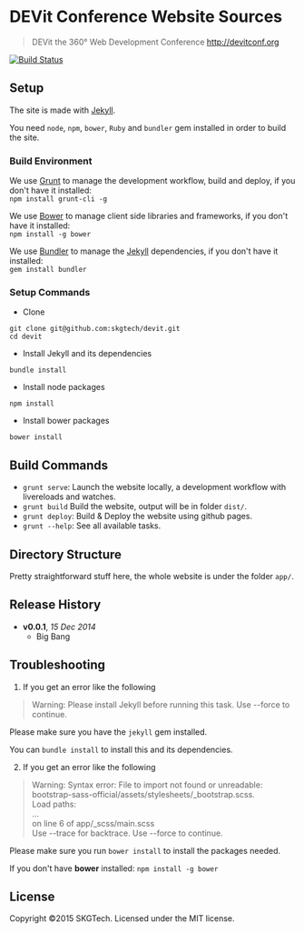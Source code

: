 # DEVit Conference Website Sources

> DEVit the 360° Web Development Conference
> http://devitconf.org

[![Build Status](https://secure.travis-ci.org/skgtech/devit.png?branch=master)](http://travis-ci.org/skgtech/devit)

## Setup

The site is made with [Jekyll](http://jekyllrb.com/).

You need `node`, `npm`, `bower`, `Ruby` and `bundler` gem installed in order to build the site.

### Build Environment

We use [Grunt](http://gruntjs.com) to manage the development workflow, build and deploy, if you don't have it installed:<br/> `npm install grunt-cli -g`

We use [Bower](http://bower.io/) to manage client side libraries and frameworks, if you don't have it installed:<br/> `npm install -g bower`

We use [Bundler](http://bundler.io/) to manage the [Jekyll](http://jekyllrb.com/) dependencies, if you don't have it installed:<br/> `gem install bundler`

### Setup Commands

* Clone
```
git clone git@github.com:skgtech/devit.git
cd devit
```
* Install Jekyll and its dependencies
```
bundle install
```
* Install node packages
```
npm install
```
* Install bower packages
```
bower install
```

## Build Commands

* `grunt serve`: Launch the website locally, a development workflow with livereloads and watches.
* `grunt build` Build the website, output will be in folder `dist/`.
* `grunt deploy`: Build & Deploy the website using github pages.
* `grunt --help`: See all available tasks.

## Directory Structure

Pretty straightforward stuff here, the whole website is under the folder `app/`.

## Release History

- **v0.0.1**, *15 Dec 2014*
    - Big Bang

## Troubleshooting

1. If you get an error like the following

  > Warning: Please install Jekyll before running this task. Use --force to continue.

  Please make sure you have the `jekyll` gem installed.

  You can `bundle install` to install this and its dependencies.

2. If you get an error like the following

  > Warning: Syntax error: File to import not found or unreadable: bootstrap-sass-official/assets/stylesheets/_bootstrap.scss.<br/>
                  Load paths:<br/>
            ...<br/>
            on line 6 of app/_scss/main.scss<br/>
      Use --trace for backtrace. Use --force to continue.

  Please make sure you run `bower install` to install the packages needed.

  If you don't have **bower** installed: `npm install -g bower`

## License

Copyright ©2015 SKGTech. Licensed under the MIT license.
